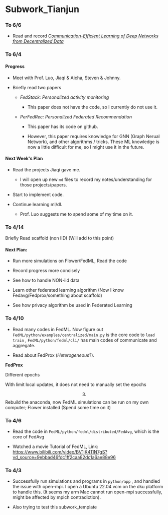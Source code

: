 Subwork_Tianjun
===============

### To 6/6

-   Read and record [*Communication-Efficient Learning of Deep Networks from Decentralized Data*](Paper\_notes/Notes\_0.md)

### To 6/4

#### Progress

-   Meet with Prof. Luo, Jiaqi & Aicha, Steven & Johnny.

-   Briefly read two papers

    -   *FedStack: Personalized activity monitoring*

        -   This paper does not have the code, so I currently do not use it.

    -   *PerFedRec: Personalized Federated Recommendation*

        -   This paper has its code on github.

        -   However, this paper requires knowledge for GNN (Graph Nerual
            Network), and other algorithms / tricks. These ML knowledge is now a
            little difficult for me, so I might use it in the future.

#### Next Week's Plan

-   Read the projects Jiaqi gave me.

    -   I will open up new `md` files to record my notes/understanding for those
        projects/papers.

-   Start to implement code.

-   Continue learning ml/dl.

    -   Prof. Luo suggests me to spend some of my time on it.

### To 4/14

Briefly Read scaffold (non IID) (Will add to this point)

#### Next Plan:

-   Run more simulations on Flower/FedML, Read the code

-   Record progress more concisely

-   See how to handle NON-iid data

-   Learn other federated learning algorithm (Now I know
    Fedavg/Fedprox/something about scaffold)

-   See how privacy algorithm be used in Federated Learning

### To 4/10

-   Read many codes in FedML. Now figure out
    `FedML/python/examples/centralized/main.py` is the core code to `load train`
    , `FedML/python/fedml/cli/` has main codes of communicate and aggregate.

-   Read about FedProx (*Heterogeneous*?).

**FedProx**

Different epochs

With limit local updates, it does not need to manually set the epochs

$$3.$$ Rebuild the anaconda, now FedML simulations can be run on my own
computer; Flower installed (Spend some time on it)

### To 4/6

-   Read the code in `FedML/python/fedml/distributed/FedAvg`, which is the core
    of FedAvg  
    
-   Watched a movie Tutorial of FedML, Link:
    https://www.bilibili.com/video/BV1jK411N7gS?vd_source=9ebbad46fdc1ff2caa82dc1a6ae88e96  
    

### To 4/3

-   Successfully run simulations and programs in `python/app` , and handled the
    issue with open-mpi. I open a Ubuntu 22.04 vcm on the dku platform to handle
    this. (It seems my arm Mac cannot run open-mpi successfully, might be
    affected by mpich contradiction).  
    
-   Also trying to test this subwork_template  
